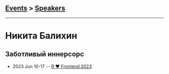 ## [Events](../README.md) > [Speakers](../speakers.md)
---

# Никита Балихин

## Заботливый иннерсорс
- 2023 Jun 10-17 -- [Я ❤ Frontend 2023](https://youtu.be/5gPZ_nfMATg)    
